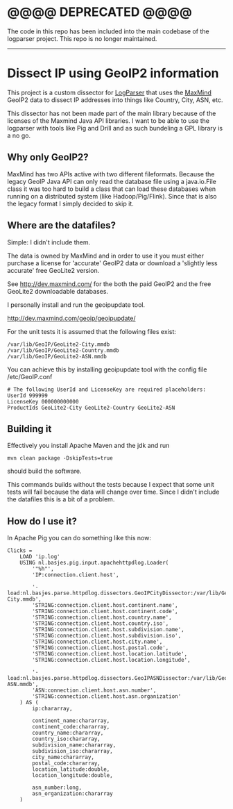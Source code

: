 @@@@ DEPRECATED @@@@
===
The code in this repo has been included into the main codebase of the logparser project.
This repo is no longer maintained.

-----

Dissect IP using GeoIP2 information
===
This project is a custom dissector for [LogParser](https://github.com/nielsbasjes/logparser) that uses
the [MaxMind](http://www.maxmind.com) GeoIP2 data to dissect IP addresses into things like Country, City, ASN, etc.

This dissector has not been made part of the main library because of the licenses of the Maxmind Java API libraries.
I want to be able to use the logparser with tools like Pig and Drill and as such bundeling a GPL library is a no go.

Why only GeoIP2?
--
MaxMind has two APIs active with two different fileformats.
Because the legacy GeoIP Java API can only read the database file using a java.io.File class it was too hard
to build a class that can load these databases when running on a distributed system (like Hadoop/Pig/Flink).
Since that is also the legacy format I simply decided to skip it.

Where are the datafiles?
---
Simple: I didn't include them.

The data is owned by MaxMind and in order to use it you must either purchase a license for 'accurate' GeoIP2
data or download a 'slightly less accurate' free GeoLite2 version.

See http://dev.maxmind.com/ for the both the paid GeoIP2 and the free GeoLite2 downloadable databases.

I personally install and run the geoipupdate tool.

http://dev.maxmind.com/geoip/geoipupdate/

For the unit tests it is assumed that the following files exist:

    /var/lib/GeoIP/GeoLite2-City.mmdb
    /var/lib/GeoIP/GeoLite2-Country.mmdb
    /var/lib/GeoIP/GeoLite2-ASN.mmdb

You can achieve this by installing geoipupdate tool with the config file /etc/GeoIP.conf

    # The following UserId and LicenseKey are required placeholders:
    UserId 999999
    LicenseKey 000000000000
    ProductIds GeoLite2-City GeoLite2-Country GeoLite2-ASN

Building it
---

Effectively you install Apache Maven and the jdk and run

    mvn clean package -DskipTests=true

should build the software.

This commands builds without the tests because I expect that some unit tests will fail because the data will change over time.
Since I didn't include the datafiles this is a bit of a problem.

How do I use it?
---

In Apache Pig you can do something like this now:

    Clicks =
        LOAD 'ip.log'
        USING nl.basjes.pig.input.apachehttpdlog.Loader(
            '"%h"',
            'IP:connection.client.host',

            '-load:nl.basjes.parse.httpdlog.dissectors.GeoIPCityDissector:/var/lib/GeoIP/GeoLite2-City.mmdb',
            'STRING:connection.client.host.continent.name',
            'STRING:connection.client.host.continent.code',
            'STRING:connection.client.host.country.name',
            'STRING:connection.client.host.country.iso',
            'STRING:connection.client.host.subdivision.name',
            'STRING:connection.client.host.subdivision.iso',
            'STRING:connection.client.host.city.name',
            'STRING:connection.client.host.postal.code',
            'STRING:connection.client.host.location.latitude',
            'STRING:connection.client.host.location.longitude',

            '-load:nl.basjes.parse.httpdlog.dissectors.GeoIPASNDissector:/var/lib/GeoIP/GeoLite2-ASN.mmdb',
            'ASN:connection.client.host.asn.number',
            'STRING:connection.client.host.asn.organization'
        ) AS (
            ip:chararray,

            continent_name:chararray,
            continent_code:chararray,
            country_name:chararray,
            country_iso:chararray,
            subdivision_name:chararray,
            subdivision_iso:chararray,
            city_name:chararray,
            postal_code:chararray,
            location_latitude:double,
            location_longitude:double,

            asn_number:long,
            asn_organization:chararray
        )



